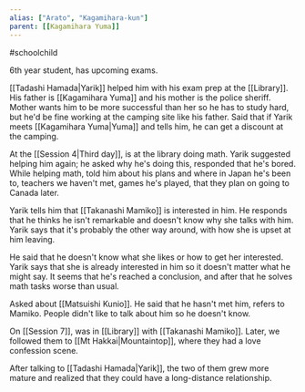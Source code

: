 ```yaml
---
alias: ["Arato", "Kagamihara-kun"]
parent: [[Kagamihara Yuma]]
---
```

#schoolchild

6th year student, has upcoming exams.

[[Tadashi Hamada|Yarik]] helped him with his exam prep at the [[Library]]. His father is [[Kagamihara Yuma]] and his mother is the police sheriff. Mother wants him to be more successful than her so he has to study hard, but he'd be fine working at the camping site like his father. Said that if Yarik meets [[Kagamihara Yuma|Yuma]] and tells him, he can get a discount at the camping.

At the [[Session 4|Third day]], is at the library doing math. Yarik suggested helping him again; he asked why he's doing this, responded that he's bored. While helping math, told him about his plans and where in Japan he's been to, teachers we haven't met, games he's played, that they plan on going to Canada later.

Yarik tells him that [[Takanashi Mamiko]] is interested in him. He responds that he thinks he isn't remarkable and doesn't know why she talks with him. Yarik says that it's probably the other way around, with how she is upset at him leaving.

He said that he doesn't know what she likes or how to get her interested. Yarik says that she is already interested in him so it doesn't matter what he might say. It seems that he's reached a conclusion, and after that he solves math tasks worse than usual.

Asked about [[Matsuishi Kunio]]. He said that he hasn't met him, refers to Mamiko. People didn't like to talk about him so he doesn't know.

On [[Session 7]], was in [[Library]] with [[Takanashi Mamiko]]. Later, we followed them to [[Mt Hakkai|Mountaintop]], where they had a love confession scene.

After talking to [[Tadashi Hamada|Yarik]], the two of them grew more mature and realized that they could have a long-distance relationship. 